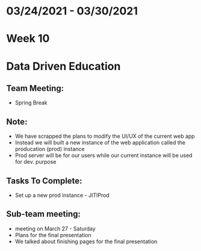 # 03/24/2021 - 03/30/2021
# Week 10
# Data Driven Education

## Team Meeting:
 - Spring Break 
 
  
## Note:
  - We have scrapped the plans to modify the UI/UX of the current web app
  - Instead we will built a new instance of the web application called the producation (prod) instance
  - Prod server will be for our users while our current instance will be used for dev. purpose
  
  
## Tasks To Complete:
  - Set up a new prod instance - JITIProd

  
## Sub-team meeting:
  - meeting on March 27 - Saturday
  - Plans for the final presentation
  - We talked about finishing pages for the final presentation
